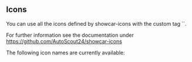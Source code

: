 <h2>Icons</h2>
You can use all the icons defined by showcar-icons with the custom tag `<as24-icon type="[[icon-name]]"></as24-icon>`.

For further information see the documentation under <a href="https://github.com/AutoScout24/showcar-icons" target="_blank">https://github.com/AutoScout24/showcar-icons</a>


The following icon names are currently available:
<ul id="as24-icons-list" class="icons-list"></ul>
<style type="text/css">
#icons as24-icon {
display: inline-block;
width: 16px;
height: 16px;
}
#icons as24-icon svg {
max-width: 100%;
max-height: 100%;
}
#icons .icons-list:after {
content: "";
display: table;
clear: both;
}
#icons .icons-list li {
padding: 10px;
float: left;
background: #f4f4f4;
border: 1px solid #fff;
width: 120px;
height: 160px;
list-style: none;
text-align: center;
margin-bottom: 20px;
}
#icons .icons-list li:hover {
background: #acacac;
}
#icons .icons-list li as24-icon {
width: 80px;
height: 80px;
}
#icons .icons-list li p {
padding-top: 0;
word-break: break-all;
height: 40px;
}
</style>

<script type="text/javascript">
var iconsList = document.querySelector('#as24-icons-list');
window.showcarIconNames.forEach(function(name) {
var item = document.createElement('li');
item.innerHTML = '<as24-icon type="' + name + '"></as24-icon><p>' + name + '</p>';
iconsList.appendChild(item);
});
</script>
